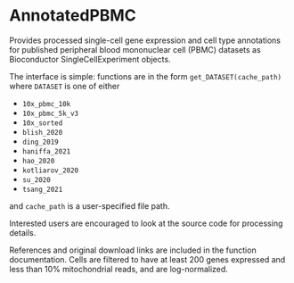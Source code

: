 # AnnotatedPBMC

Provides processed single-cell gene expression and cell type annotations for published peripheral blood mononuclear cell (PBMC) datasets as Bioconductor SingleCellExperiment objects. 

The interface is simple: functions are in the form `get_DATASET(cache_path)` where `DATASET` is one of either
  - `10x_pbmc_10k`
  - `10x_pbmc_5k_v3`
  - `10x_sorted`
  - `blish_2020`
  - `ding_2019`
  - `haniffa_2021`
  - `hao_2020`
  - `kotliarov_2020`
  - `su_2020`
  - `tsang_2021`

and `cache_path` is a user-specified file path.

Interested users are encouraged to look at the source code for processing details.

References and original download links are included in the function documentation. Cells are filtered to have at least 200 genes expressed and less than 10% mitochondrial reads, and are log-normalized.

